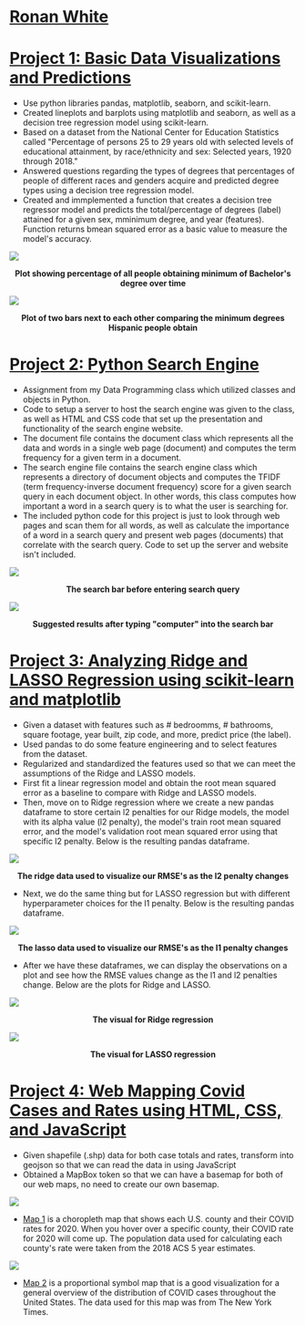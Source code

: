 # [Ronan White](linkedin.com/in/ronanwhite)

# [Project 1: Basic Data Visualizations and Predictions](https://github.com/rpwhite02/Portfolio/tree/main/Project%201)
* Use python libraries pandas, matplotlib, seaborn, and scikit-learn.
* Created lineplots and barplots using matplotlib and seaborn, as well as a decision tree regression model using scikit-learn.
* Based on a dataset from the National Center for Education Statistics called "Percentage of persons 25 to 29 years old with
selected levels of educational attainment, by race/ethnicity and sex: Selected years, 1920 through 2018."
* Answered questions regarding the types of degrees that percentages of people of different races and genders acquire and predicted
degree types using a decision tree regression model.
* Created and immplemented a function that creates a decision tree regressor model and predicts the total/percentage of degrees
(label) attained for a given sex, mminimum degree, and year (features). Function returns bmean squared error as a basic value
to measure the model's accuracy.

![](/images/lineplot.png)
<figcaption align = "center">
  <b> Plot showing percentage of all people obtaining minimum of Bachelor's degree over time</b>
</figcaption>


![](/images/hispanicplot.png)
<figcaption align = "center">
  <b>Plot of two bars next to each other comparing the minimum degrees Hispanic people obtain</b>
</figcaption>


# [Project 2: Python Search Engine](https://github.com/rpwhite02/Portfolio/tree/main/Project%202)
* Assignment from my Data Programming class which utilized classes and objects in Python.
* Code to setup a server to host the search engine was given to the class, as well as HTML and CSS
code that set up the presentation and functionality of the search engine website.
* The document file contains the document class which represents all the data and words in a
single web page (document) and computes the term frequency for a given term in a document.
* The search engine file contains the search engine class which represents a directory of document
objects and computes the TFIDF (term frequency-inverse document frequency) score for a given
search query in each document object. In other words, this class computes how important a word
in a search query is to what the user is searching for.
* The included python code for this project is just to look through web pages and scan them for all words, as
well as calculate the importance of a word in a search query and present web pages (documents) that
correlate with the search query. Code to set up the server and website isn't included.

![](/images/searchbar.png)
<figcaption align = "center">
  <b>The search bar before entering search query</b>
</figcaption>


![](/images/searchresults.png)
<figcaption align = "center">
  <b>Suggested results after typing "computer" into the search bar</b>
</figcaption>


# [Project 3: Analyzing Ridge and LASSO Regression using scikit-learn and matplotlib](https://github.com/rpwhite02/Portfolio/tree/main/Project%203)
* Given a dataset with features such as # bedroomms, # bathrooms, square footage, year built, zip code, and more,
predict price (the label).
* Used pandas to do some feature engineering and to select features from the dataset.
* Regularized and standardized the features used so that we can meet the assumptions of the Ridge and LASSO models.
* First fit a linear regression model and obtain the root mean squared error as a baseline to compare with Ridge and
LASSO models.
* Then, move on to Ridge regression where we create a new pandas dataframe to store certain l2 penalties for our Ridge models,
the model with its alpha value (l2 penalty), the model's train root mean squared error, and the model's validation root mean squared error
using that specific l2 penalty. Below is the resulting pandas dataframe.


![](/images/ridge_data.png)
<figcaption align = "center">
  <b>The ridge data used to visualize our RMSE's as the l2 penalty changes</b>
</figcaption>


* Next, we do the same thing but for LASSO regression but with different hyperparameter choices for the l1 penalty.
Below is the resulting pandas dataframe.


![](/images/lasso_data.png)
<figcaption align = "center">
  <b>The lasso data used to visualize our RMSE's as the l1 penalty changes</b>
</figcaption>

* After we have these dataframes, we can display the observations on a plot and see how the RMSE values 
change as the l1 and l2 penalties change. Below are the plots for Ridge and LASSO.

![](/images/ridge_error_visual.png)
<figcaption align = "center">
  <b>The visual for Ridge regression</b>
</figcaption>

![](/images/lasso_error_visual.png)
<figcaption align = "center">
  <b>The visual for LASSO regression</b>
</figcaption>


# [Project 4: Web Mapping Covid Cases and Rates using HTML, CSS, and JavaScript](https://github.com/rpwhite02/Portfolio/tree/main/Project%204)
* Given shapefile (.shp) data for both case totals and rates, transform into geojson so that we can read
the data in using JavaScript
* Obtained a MapBox token so that we can have a basemap for both of our web maps, no need to create our own basemap.

![](/images/choropleth.png)

* [Map 1](https://rpwhite02.github.io/Portfolio/Project%204/map1.html) is a choropleth map that shows each U.S. county and
their COVID rates for 2020. When you hover over a specific county, their COVID rate for 2020 will come up. The population
data used for calculating each county's rate were taken from the 2018 ACS 5 year estimates.

![](/images/propsymbol.png)

* [Map 2](https://rpwhite02.github.io/Portfolio/Project%204/map2.html) is a proportional symbol map that is a good visualization
for a general overview of the distribution of COVID cases throughout the United States. The data used for this map was from The
New York Times.
